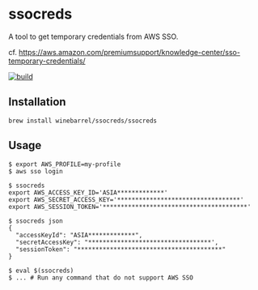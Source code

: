 # ssocreds

A tool to get temporary credentials from AWS SSO.

cf. https://aws.amazon.com/premiumsupport/knowledge-center/sso-temporary-credentials/

[![build](https://github.com/winebarrel/ssocreds/actions/workflows/build.yml/badge.svg)](https://github.com/winebarrel/ssocreds/actions/workflows/build.yml)

## Installation

```
brew install winebarrel/ssocreds/ssocreds
```

## Usage

```
$ export AWS_PROFILE=my-profile
$ aws sso login

$ ssocreds
export AWS_ACCESS_KEY_ID='ASIA*************'
export AWS_SECRET_ACCESS_KEY='**********************************'
export AWS_SESSION_TOKEN='****************************************'

$ ssocreds json
{
  "accessKeyId": "ASIA*************",
  "secretAccessKey": "**********************************',
  "sessionToken": "****************************************"
}

$ eval $(ssocreds)
$ ... # Run any command that do not support AWS SSO
```
